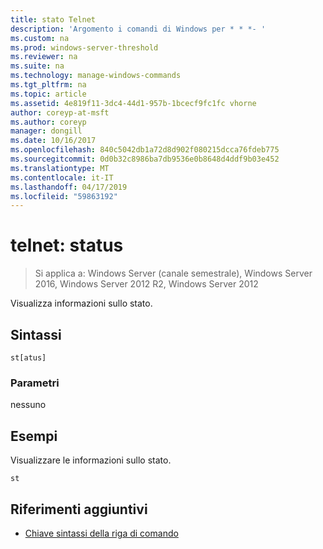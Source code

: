 ```yaml
---
title: stato Telnet
description: 'Argomento i comandi di Windows per * * *- '
ms.custom: na
ms.prod: windows-server-threshold
ms.reviewer: na
ms.suite: na
ms.technology: manage-windows-commands
ms.tgt_pltfrm: na
ms.topic: article
ms.assetid: 4e819f11-3dc4-44d1-957b-1bcecf9fc1fc vhorne
author: coreyp-at-msft
ms.author: coreyp
manager: dongill
ms.date: 10/16/2017
ms.openlocfilehash: 840c5042db1a72d8d902f080215dcca76fdeb775
ms.sourcegitcommit: 0d0b32c8986ba7db9536e0b8648d4ddf9b03e452
ms.translationtype: MT
ms.contentlocale: it-IT
ms.lasthandoff: 04/17/2019
ms.locfileid: "59863192"
---
```

# <a name="telnet-status"></a>telnet: status

>Si applica a: Windows Server (canale semestrale), Windows Server 2016, Windows Server 2012 R2, Windows Server 2012

Visualizza informazioni sullo stato.   
## <a name="syntax"></a>Sintassi  
```  
st[atus]  
```  
### <a name="parameters"></a>Parametri  
nessuno  
## <a name="BKMK_Examples"></a>Esempi  
Visualizzare le informazioni sullo stato.  
```  
st  
```  
## <a name="additional-references"></a>Riferimenti aggiuntivi  
-   [Chiave sintassi della riga di comando](command-line-syntax-key.md)  
